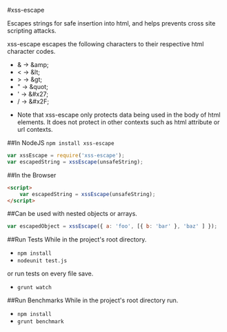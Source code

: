 #xss-escape

Escapes strings for safe insertion into html, and helps prevents cross site scripting attacks.

xss-escape escapes the following characters to their respective html character codes.

- &amp; -> &amp;amp;
- &lt; -> &amp;lt;
- &gt; -> &amp;gt;
- " -> &amp;quot;
- ' -> &amp;#x27;
- / -> &amp;#x2F;

* Note that xss-escape only protects data being used in the body of html elements.
It does not protect in other contexts such as html attribute or url contexts.

##In NodeJS
`npm install xss-escape`
```js
var xssEscape = require('xss-escape');
var escapedString = xssEscape(unsafeString);
```

##In the Browser
```html
<script>
    var escapedString = xssEscape(unsafeString);
</script>
```

##Can be used with nested objects or arrays.
```js
var escapedObject = xssEscape({ a: 'foo', [{ b: 'bar' }, 'baz' ] });
```

##Run Tests
While in the project's root directory.

 - `npm install`
 - `nodeunit test.js`

or run tests on every file save.

 - `grunt watch`


##Run Benchmarks
While in the project's root directory run.

 - `npm install`
 - `grunt benchmark`